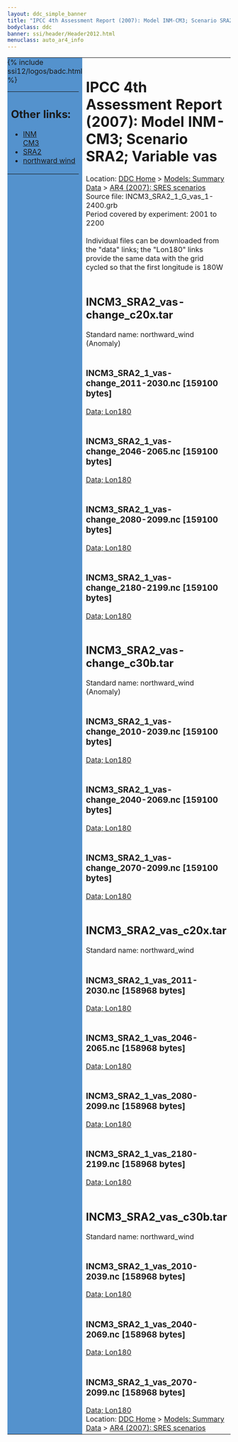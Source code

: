 ```yaml
---
layout: ddc_simple_banner
title: "IPCC 4th Assessment Report (2007): Model INM-CM3; Scenario SRA2; Variable vas"
bodyclass: ddc
banner: ssi/header/Header2012.html
menuclass: auto_ar4_info
---
```



<table width="100%" border="0" cellspacing="0" cellpadding="0" style="border-collapse: collapse;">
<tr style="margin:0;padding:0;border:0;">
<td style="margin:0;padding:0;border:0;height:1pt;width:150pt;background:#5492CD;" valign="top" >

<div id="lh-col2" class="auto_ar4_info">
<table class="menumain" bgcolor="#5492CD" cellspacing="0" width="100%" border="0">
<tr><td>
<h2> Other links:</h2>
<ul>
<li><a href="/auto/ar4/model-INM-CM3.html">INM<br/>CM3</a></li>
<li><a href="/auto/ar4/scenario-SRA2.html">SRA2</a></li>
<li><a href="/auto/ar4/var-northward_wind.html">northward wind</a></li>
</ul>
</td></tr>
{% include ssi12/logos/badc.html %}
</table>
</div>
</td>
<td><h1>IPCC 4th Assessment Report (2007): Model INM-CM3; Scenario SRA2; Variable vas</h1>

<!-- Breadcrumb1 -->
<div id="breadcrumb1" align="left">
Location: <a href="/index.html">DDC Home</a> > <a href="/sim/gcm_clim/">Models: Summary Data</a>
> <a href="/sim/gcm_clim/SRES_AR4/index.html">AR4 (2007): SRES scenarios</a>
</div>
<!-- End of Breadcrumb1 -->Source file: INCM3_SRA2_1_G_vas_1-2400.grb
<br/>
Period covered by experiment: 2001 to 2200<br/>
<br/>Individual files can be downloaded from the "data" links; the "Lon180" links provide the same data
         with the grid cycled so that the first longitude is 180W<br/>
<br/><h2>INCM3_SRA2_vas-change_c20x.tar</h2>
Standard name: northward_wind (Anomaly)<br>
<br/><h3>INCM3_SRA2_1_vas-change_2011-2030.nc [159100 bytes]</h3>
<a href="http://apps.ipcc-data.org/cgi-bin/downl/ar4_nc/vas/INCM3_SRA2_1_vas-change_2011-2030.nc">Data; </a><a href="http://apps.ipcc-data.org/cgi-bin/downl/ar4_nc/vas/INCM3_SRA2_1_vas-change_2011-2030.cyto180.nc"> Lon180</a><br/>
<br/><h3>INCM3_SRA2_1_vas-change_2046-2065.nc [159100 bytes]</h3>
<a href="http://apps.ipcc-data.org/cgi-bin/downl/ar4_nc/vas/INCM3_SRA2_1_vas-change_2046-2065.nc">Data; </a><a href="http://apps.ipcc-data.org/cgi-bin/downl/ar4_nc/vas/INCM3_SRA2_1_vas-change_2046-2065.cyto180.nc"> Lon180</a><br/>
<br/><h3>INCM3_SRA2_1_vas-change_2080-2099.nc [159100 bytes]</h3>
<a href="http://apps.ipcc-data.org/cgi-bin/downl/ar4_nc/vas/INCM3_SRA2_1_vas-change_2080-2099.nc">Data; </a><a href="http://apps.ipcc-data.org/cgi-bin/downl/ar4_nc/vas/INCM3_SRA2_1_vas-change_2080-2099.cyto180.nc"> Lon180</a><br/>
<br/><h3>INCM3_SRA2_1_vas-change_2180-2199.nc [159100 bytes]</h3>
<a href="http://apps.ipcc-data.org/cgi-bin/downl/ar4_nc/vas/INCM3_SRA2_1_vas-change_2180-2199.nc">Data; </a><a href="http://apps.ipcc-data.org/cgi-bin/downl/ar4_nc/vas/INCM3_SRA2_1_vas-change_2180-2199.cyto180.nc"> Lon180</a><br/>
<br/><h2>INCM3_SRA2_vas-change_c30b.tar</h2>
Standard name: northward_wind (Anomaly)<br>
<br/><h3>INCM3_SRA2_1_vas-change_2010-2039.nc [159100 bytes]</h3>
<a href="http://apps.ipcc-data.org/cgi-bin/downl/ar4_nc/vas/INCM3_SRA2_1_vas-change_2010-2039.nc">Data; </a><a href="http://apps.ipcc-data.org/cgi-bin/downl/ar4_nc/vas/INCM3_SRA2_1_vas-change_2010-2039.cyto180.nc"> Lon180</a><br/>
<br/><h3>INCM3_SRA2_1_vas-change_2040-2069.nc [159100 bytes]</h3>
<a href="http://apps.ipcc-data.org/cgi-bin/downl/ar4_nc/vas/INCM3_SRA2_1_vas-change_2040-2069.nc">Data; </a><a href="http://apps.ipcc-data.org/cgi-bin/downl/ar4_nc/vas/INCM3_SRA2_1_vas-change_2040-2069.cyto180.nc"> Lon180</a><br/>
<br/><h3>INCM3_SRA2_1_vas-change_2070-2099.nc [159100 bytes]</h3>
<a href="http://apps.ipcc-data.org/cgi-bin/downl/ar4_nc/vas/INCM3_SRA2_1_vas-change_2070-2099.nc">Data; </a><a href="http://apps.ipcc-data.org/cgi-bin/downl/ar4_nc/vas/INCM3_SRA2_1_vas-change_2070-2099.cyto180.nc"> Lon180</a><br/>
<br/><h2>INCM3_SRA2_vas_c20x.tar</h2>
Standard name: northward_wind<br>
<br/><h3>INCM3_SRA2_1_vas_2011-2030.nc [158968 bytes]</h3>
<a href="http://apps.ipcc-data.org/cgi-bin/downl/ar4_nc/vas/INCM3_SRA2_1_vas_2011-2030.nc">Data; </a><a href="http://apps.ipcc-data.org/cgi-bin/downl/ar4_nc/vas/INCM3_SRA2_1_vas_2011-2030.cyto180.nc"> Lon180</a><br/>
<br/><h3>INCM3_SRA2_1_vas_2046-2065.nc [158968 bytes]</h3>
<a href="http://apps.ipcc-data.org/cgi-bin/downl/ar4_nc/vas/INCM3_SRA2_1_vas_2046-2065.nc">Data; </a><a href="http://apps.ipcc-data.org/cgi-bin/downl/ar4_nc/vas/INCM3_SRA2_1_vas_2046-2065.cyto180.nc"> Lon180</a><br/>
<br/><h3>INCM3_SRA2_1_vas_2080-2099.nc [158968 bytes]</h3>
<a href="http://apps.ipcc-data.org/cgi-bin/downl/ar4_nc/vas/INCM3_SRA2_1_vas_2080-2099.nc">Data; </a><a href="http://apps.ipcc-data.org/cgi-bin/downl/ar4_nc/vas/INCM3_SRA2_1_vas_2080-2099.cyto180.nc"> Lon180</a><br/>
<br/><h3>INCM3_SRA2_1_vas_2180-2199.nc [158968 bytes]</h3>
<a href="http://apps.ipcc-data.org/cgi-bin/downl/ar4_nc/vas/INCM3_SRA2_1_vas_2180-2199.nc">Data; </a><a href="http://apps.ipcc-data.org/cgi-bin/downl/ar4_nc/vas/INCM3_SRA2_1_vas_2180-2199.cyto180.nc"> Lon180</a><br/>
<br/><h2>INCM3_SRA2_vas_c30b.tar</h2>
Standard name: northward_wind<br>
<br/><h3>INCM3_SRA2_1_vas_2010-2039.nc [158968 bytes]</h3>
<a href="http://apps.ipcc-data.org/cgi-bin/downl/ar4_nc/vas/INCM3_SRA2_1_vas_2010-2039.nc">Data; </a><a href="http://apps.ipcc-data.org/cgi-bin/downl/ar4_nc/vas/INCM3_SRA2_1_vas_2010-2039.cyto180.nc"> Lon180</a><br/>
<br/><h3>INCM3_SRA2_1_vas_2040-2069.nc [158968 bytes]</h3>
<a href="http://apps.ipcc-data.org/cgi-bin/downl/ar4_nc/vas/INCM3_SRA2_1_vas_2040-2069.nc">Data; </a><a href="http://apps.ipcc-data.org/cgi-bin/downl/ar4_nc/vas/INCM3_SRA2_1_vas_2040-2069.cyto180.nc"> Lon180</a><br/>
<br/><h3>INCM3_SRA2_1_vas_2070-2099.nc [158968 bytes]</h3>
<a href="http://apps.ipcc-data.org/cgi-bin/downl/ar4_nc/vas/INCM3_SRA2_1_vas_2070-2099.nc">Data; </a><a href="http://apps.ipcc-data.org/cgi-bin/downl/ar4_nc/vas/INCM3_SRA2_1_vas_2070-2099.cyto180.nc"> Lon180</a><br/>
<!-- Breadcrumb2 -->
<div id="breadcrumb2" align="left">
Location: <a href="/index.html">DDC Home</a> > <a href="/sim/gcm_clim/">Models: Summary Data</a>
> <a href="/sim/gcm_clim/SRES_AR4/index.html">AR4 (2007): SRES scenarios</a>
</div>
<!-- End of Breadcrumb2 --></td></tr></table>
